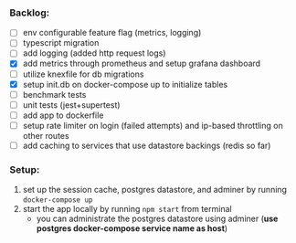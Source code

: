 ### Backlog:

- [ ] env configurable feature flag (metrics, logging)
- [ ] typescript migration
- [ ] add logging (added http request logs)
- [x] add metrics through prometheus and setup grafana dashboard
- [ ] utilize knexfile for db migrations
- [x] setup init.db on docker-compose up to initialize tables
- [ ] benchmark tests
- [ ] unit tests (jest+supertest)
- [ ] add app to dockerfile
- [ ] setup rate limiter on login (failed attempts) and ip-based throttling on other routes
- [ ] add caching to services that use datastore backings (redis so far)

### Setup:

1. set up the session cache, postgres datastore, and adminer by running `docker-compose up`
2. start the app locally by running `npm start` from terminal
   - you can administrate the postgres datastore using adminer (**use postgres docker-compose service name as host**)
